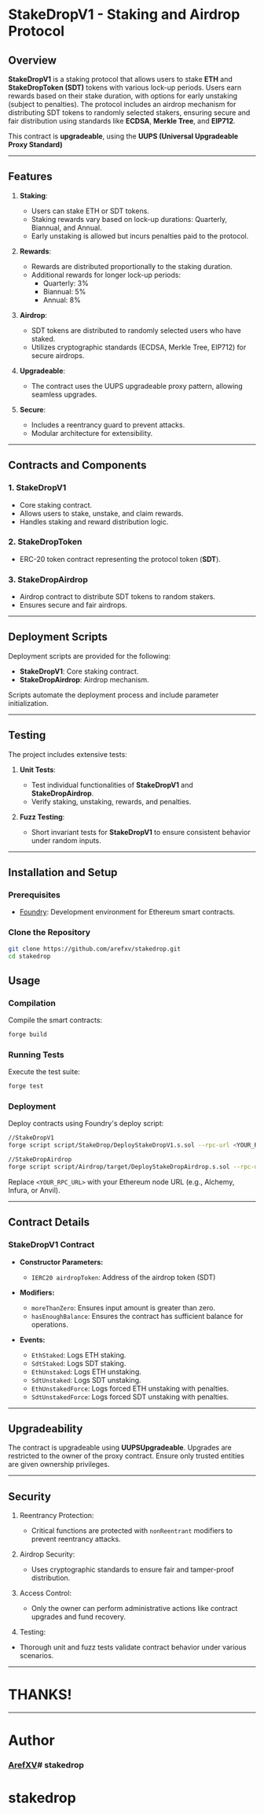 # StakeDropV1 - Staking and Airdrop Protocol

## Overview

**StakeDropV1** is a staking protocol that allows users to stake **ETH** and **StakeDropToken (SDT)** tokens with various lock-up periods. Users earn rewards based on their stake duration, with options for early unstaking (subject to penalties). The protocol includes an airdrop mechanism for distributing SDT tokens to randomly selected stakers, ensuring secure and fair distribution using standards like **ECDSA**, **Merkle Tree**, and **EIP712**.

This contract is **upgradeable**, using the **UUPS (Universal Upgradeable Proxy Standard)**

---

## Features

1. **Staking**:
   - Users can stake ETH or SDT tokens.
   - Staking rewards vary based on lock-up durations: Quarterly, Biannual, and Annual.
   - Early unstaking is allowed but incurs penalties paid to the protocol.

2. **Rewards**:
   - Rewards are distributed proportionally to the staking duration.
   - Additional rewards for longer lock-up periods:
     - Quarterly: 3%
     - Biannual: 5%
     - Annual: 8%

3. **Airdrop**:
   - SDT tokens are distributed to randomly selected users who have staked.
   - Utilizes cryptographic standards (ECDSA, Merkle Tree, EIP712) for secure airdrops.

4. **Upgradeable**:
   - The contract uses the UUPS upgradeable proxy pattern, allowing seamless upgrades.

5. **Secure**:
   - Includes a reentrancy guard to prevent attacks.
   - Modular architecture for extensibility.

---

## Contracts and Components

### 1. **StakeDropV1**
   - Core staking contract.
   - Allows users to stake, unstake, and claim rewards.
   - Handles staking and reward distribution logic.

### 2. **StakeDropToken**
   - ERC-20 token contract representing the protocol token (**SDT**).

### 3. **StakeDropAirdrop**
   - Airdrop contract to distribute SDT tokens to random stakers.
   - Ensures secure and fair airdrops.

---

## Deployment Scripts

Deployment scripts are provided for the following:
- **StakeDropV1**: Core staking contract.
- **StakeDropAirdrop**: Airdrop mechanism.

Scripts automate the deployment process and include parameter initialization.

---

## Testing

The project includes extensive tests:
1. **Unit Tests**:
   - Test individual functionalities of **StakeDropV1** and **StakeDropAirdrop**.
   - Verify staking, unstaking, rewards, and penalties.

2. **Fuzz Testing**:
   - Short invariant tests for **StakeDropV1** to ensure consistent behavior under random inputs.

---

## Installation and Setup

### Prerequisites
- [Foundry](https://github.com/foundry-rs/foundry): Development environment for Ethereum smart contracts.

### Clone the Repository
```bash
git clone https://github.com/arefxv/stakedrop.git
cd stakedrop
```

## Usage

### Compilation


Compile the smart contracts:

```bash
forge build
```

### Running Tests

Execute the test suite:

```bash
forge test
```

### Deployment

Deploy contracts using Foundry's deploy script:

```bash
//StakeDropV1
forge script script/StakeDrop/DeployStakeDropV1.s.sol --rpc-url <YOUR_RPC_URL> --private-key <YOUR_PRIV_KEY> --broadcast 

//StakeDropAirdrop
forge script script/Airdrop/target/DeployStakeDropAirdrop.s.sol --rpc-url <YOUR_RPC_URL> --private-key <YOUR_PRIV_KEY> --broadcast 
```
Replace `<YOUR_RPC_URL>` with your Ethereum node URL (e.g., Alchemy, Infura, or Anvil).

---

## Contract Details

### StakeDropV1 Contract

* **Constructor Parameters:**
  
    * `IERC20 airdropToken`: Address of the airdrop token (SDT)
  
* **Modifiers:**
  
    * `moreThanZero`: Ensures input amount is greater than zero.
    * `hasEnoughBalance`: Ensures the contract has sufficient balance for operations.
  
* **Events:**

    * `EthStaked`: Logs ETH staking.
    * `SdtStaked`: Logs SDT staking.
    * `EthUnstaked`: Logs ETH unstaking.
    * `SdtUnstaked`: Logs SDT unstaking.
    * `EthUnstakedForce`: Logs forced ETH unstaking with penalties.
    * `SdtUnstakedForce`: Logs forced SDT unstaking with penalties.

---

## Upgradeability

The contract is upgradeable using **UUPSUpgradeable**. Upgrades are restricted to the owner of the proxy contract. Ensure only trusted entities are given ownership privileges.

---

## Security

1. Reentrancy Protection:

    * Critical functions are protected with `nonReentrant` modifiers to prevent reentrancy attacks.

2. Airdrop Security:

    * Uses cryptographic standards to ensure fair and tamper-proof distribution.

3. Access Control:

    * Only the owner can perform administrative actions like contract upgrades and fund recovery.

4. Testing:

* Thorough unit and fuzz tests validate contract behavior under various scenarios.

---

# THANKS!

---

# Author

###  [ArefXV](https://linktr.ee/arefxv)# stakedrop
# stakedrop
